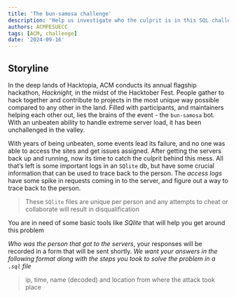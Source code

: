 ```yaml
---
title: 'The bun-samosa challenge'
description: 'Help us investigate who the culprit is in this SQL challenge'
authors: ACMPESUECC
tags: [ACM, challenge]
date: '2024-09-16'
---
```


## Storyline

In the deep lands of Hacktopia, ACM conducts its annual flagship hackathon, *Hacknight,* in the midst of the Hacktober Fest. People gather to hack together and contribute to projects in the most unique way possible compared to any other in the land. Filled with participants, and maintainers helping each other out, lies the brains of the event - the `bun-samosa` bot. With an unbeaten ability to handle extreme server load, it has been unchallenged in the valley. 

With years of being unbeaten, some events lead its failure, and no one was able to access the sites and get issues assigned. After getting the servers back up and running, now its time to catch the culprit behind this mess. All that’s left is some important logs in an `SQlite` db, but have some crucial information that can be used to trace back to the person. The *access logs* have some spike in requests coming in to the server, and figure out a way to trace back to the person. 

> These `SQlite` files are unique per person and any attempts to cheat or collaborate will result in disqualification

You are in need of some basic tools like *SQlite* that will help you get around this problem

*Who was the person that got to the servers*, your responses will be recorded in a form that will be sent shortly. *We want your answers in the following format along with the steps you took to solve the problem in a `.sql` file*

> ip, time, name (decoded) and location from where the attack took place

